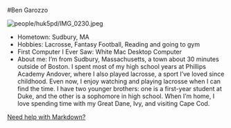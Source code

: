 #Ben Garozzo

![people/huk5pd/IMG_0230.jpeg](myphoto.jpg)

- Hometown: Sudbury, MA
- Hobbies: Lacrosse, Fantasy Football, Reading and going to gym
- First Computer I Ever Saw: White Mac Desktop Computer
- About me: I’m from Sudbury, Massachusetts, a town about 30 minutes outside of Boston.
  I spent most of my high school years at Phillips Academy Andover, where I also played lacrosse, a sport I’ve loved since childhood.
  Even now, I enjoy watching and playing lacrosse when I can find the time. I have two younger brothers: one is a
  first-year student at Duke, and the other is a sophomore in high school.
  When I’m home, I love spending time with my Great Dane, Ivy, and visiting Cape Cod.

[Need help with Markdown?](https://docs.github.com/en/get-started/writing-on-github/getting-started-with-writing-and-formatting-on-github/basic-writing-and-formatting-syntax)
